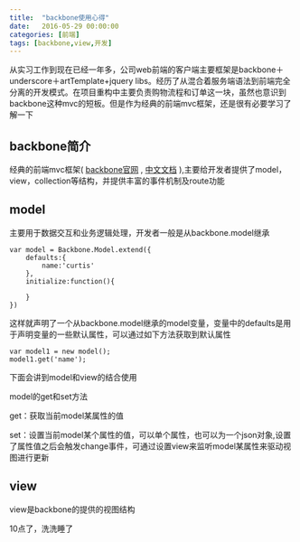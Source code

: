 ```yaml
---
title:  "backbone使用心得"
date:   2016-05-29 00:00:00
categories: [前端]
tags: [backbone,view,开发]
---
```



从实习工作到现在已经一年多，公司web前端的客户端主要框架是backbone＋underscore＋artTemplate+jquery libs。经历了从混合着服务端语法到前端完全分离的开发模式。在项目重构中主要负责购物流程和订单这一块，虽然也意识到backbone这种mvc的短板。但是作为经典的前端mvc框架，还是很有必要学习了解一下

backbone简介
---

经典的前端mvc框架( [backbone官网](http://http://backbonejs.org/) , [中文文档](http://www.css88.com/doc/backbone/) ),主要给开发者提供了model，view，collection等结构，并提供丰富的事件机制及route功能

model
---
主要用于数据交互和业务逻辑处理，开发者一般是从backbone.model继承

	var model = Backbone.Model.extend({
		defaults:{
			name:'curtis'
		},
		initialize:function(){
			
		}
	})
	
这样就声明了一个从backbone.model继承的model变量，变量中的defaults是用于声明变量的一些默认属性，可以通过如下方法获取到默认属性

	var model1 = new model();
	model1.get('name');

下面会讲到model和view的结合使用



model的get和set方法

get：获取当前model某属性的值

set：设置当前model某个属性的值，可以单个属性，也可以为一个json对象,设置了属性值之后会触发change事件，可通过设置view来监听model某属性来驱动视图进行更新

view
---
view是backbone的提供的视图结构

10点了，洗洗睡了